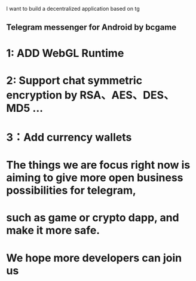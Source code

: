 

I want to build a decentralized application based on tg

## Telegram messenger for Android   by bcgame

# 1: ADD WebGL Runtime
# 2: Support  chat symmetric encryption by RSA、AES、DES、MD5 ...
# 3：Add currency wallets
 
# The things we are focus right now is aiming to give more open business possibilities for telegram, 
 
#  such as game or crypto dapp, and make it more safe.
 
#  We hope more developers can join us
 
